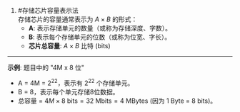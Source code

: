 1. #存储芯片容量表示法  
	存储芯片的容量通常表示为 $A \times B$ 的形式：
	*   **A**: 表示存储单元的数量（或称为存储深度、字数）。
	*   **B**: 表示每个存储单元的位数（或称为位宽、字长）。
	*   **芯片总容量**: $A \times B$ 比特 (bits)
---
**示例**: 题目中的 "4M x 8 位"
*   A = 4M = $2^{22}$，表示有 $2^{22}$ 个存储单元。
*   B = 8，表示每个单元存储8位数据。
*   总容量 = $4M \times 8 \text{ bits} = 32 \text{ Mbits} = 4 \text{ MBytes}$ (因为 1 Byte = 8 bits)。